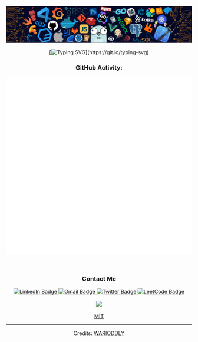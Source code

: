 

<div id="header" align="center">

 <img src="https://github.com/warioddly/warioddly/blob/main/header_.png" alt="warioddly gitgub header image"/>

  [![Typing SVG](https://readme-typing-svg.herokuapp.com?color=%2336BCF7&center=true&vCenter=true&size=26&width=600&lines=Hi+there+👋,+I+am+WARIODDLY;+Welcome+to+My+Profile!;Always+learning+new+things+;)](https://git.io/typing-svg)

</div>

<div id="statistics" align="center">
  
  ### GitHub Activity:
 
 <p><img src="github-metrics.svg" alt="Warioddly's GitHub Metrics"></p>
<!--  <p><img src="https://github-readme-streak-stats.herokuapp.com/?user=warioddly&amp;theme=dark" alt="Warioddly's GitHub streak chart"></p> -->
<!--  <p><img src="https://leetcode.card.workers.dev/?username=warioddly&amp;theme=dark" alt="LeetCode stats"></p> -->
<!--   <p><img src="https://codewars-stats-ignacio-cuadra.vercel.app/?username=warioddlly&theme=dark"> </p> -->
  
</div>

<br />

<div id="badges" align="center">
  
  ### Contact Me
 
   <a href="https://www.linkedin.com/in/warioddly/" target="_new">
      <img src="https://img.shields.io/badge/Linkedin-WARIODDLY-blue?logo=Linkedin" alt="LinkedIn Badge"/>
  </a>
  <a href="mailto: off3nied@gmail.com" target="_new">
    <img src="https://img.shields.io/badge/Gmail-WARIODDLY-red?logo=Gmail" alt="Gmail Badge"/>
  </a>
  <a href="https://twitter.com/IBekeev" target="_new">
    <img src="https://img.shields.io/badge/twitter-WARIODDLY-blue?logo=twitter" alt="Twitter Badge"/>
  </a>

  <a href="https://leetcode.com/warioddly/" target="_new">
    <img src="https://img.shields.io/badge/leetcode-WARIODDLY-yellow?logo=LeetCode" alt="LeetCode Badge"/>
  </a>
  
  <br />
    <br />
  <img src="https://media.giphy.com/media/bJ4TVNYNUympPgcpem/giphy.gif" width="350"/>
  
  [MIT](LICENSE)
  
</div>

-----
<p align="center">
    Credits: <a href="https://github.com/warioddly">WARIODDLY</a>
</p>


